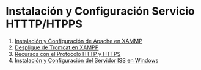 # Instalación y Configuración Servicio HTTTP/HTPPS

1. [Instalación y Configuración de Apache en XAMMP](1-instalacion-configuracion-apache-windows.md)
2. [Despligue de Tromcat en XAMPP](2-despligue-tromcat.md)
3. [Recursos con el Protocolo HTTP y HTTPS](3-recuros-protocolo-http.md)
3. [Instalación y Configuración del Servidor ISS en Windows ](4_instalacion_iss_ws.md)

